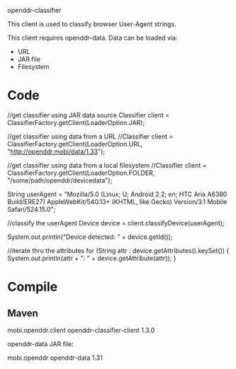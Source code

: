openddr-classifier

This client is used to classify browser User-Agent strings.

This client requires openddr-data. Data can be loaded via:

 * URL
 * JAR file
 * Filesystem


 # Code
 
  //get classifier using JAR data source
  Classifier client = ClassifierFactory.getClient(LoaderOption.JAR);
  
  //get classifier using data from a URL
  //Classifier client = ClassifierFactory.getClient(LoaderOption.URL, "http://openddr.mobi/data/1.33");
  
  //get classifier using data from a local filesystem 
  //Classifier client = ClassifierFactory.getClient(LoaderOption.FOLDER, "/some/path/openddr/devicedata");

  String userAgent = "Mozilla/5.0 (Linux; U; Android 2.2; en; HTC Aria A6380 Build/ERE27) AppleWebKit/540.13+ (KHTML, like Gecko) Version/3.1 Mobile Safari/524.15.0";
  
  //classify the userAgent
  Device device = client.classifyDevice(userAgent);
  
  System.out.println("Device detected: " + device.getId());

  //iterate thru the attributes
  for (String attr : device.getAttributes().keySet()) {
      System.out.println(attr + ": " + device.getAttribute(attr));
  }

 # Compile
 
 ## Maven

  <dependency>
    <groupId>mobi.openddr.client</groupId>
    <artifactId>openddr-classifier-client</artifactId>
    <version>1.3.0</version>
  </dependency>

 openddr-data JAR file:

  <dependency>
    <groupId>mobi.openddr</groupId>
    <artifactId>openddr-data</artifactId>
    <version>1.31</version>
  </dependency>
